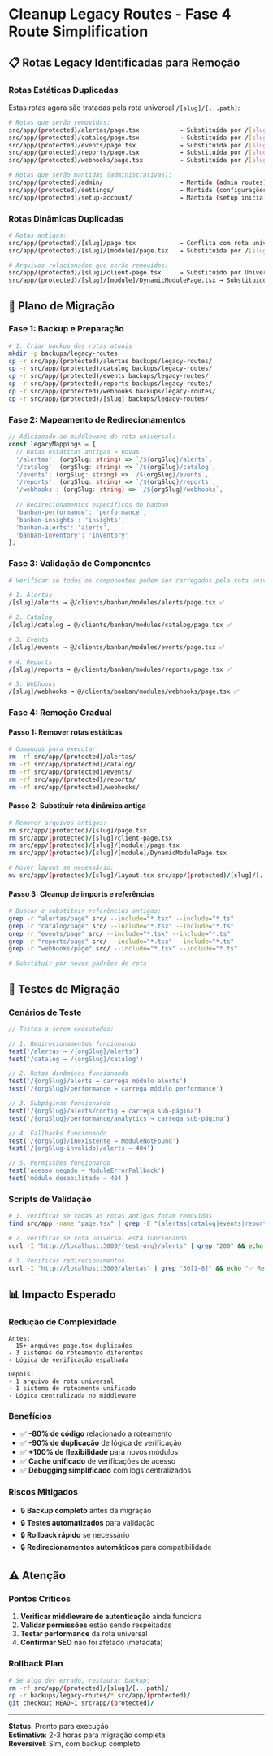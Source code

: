 # Cleanup Legacy Routes - Fase 4 Route Simplification

## 📋 Rotas Legacy Identificadas para Remoção

### Rotas Estáticas Duplicadas
Estas rotas agora são tratadas pela rota universal `/[slug]/[...path]`:

```bash
# Rotas que serão removidas:
src/app/(protected)/alertas/page.tsx           → Substituída por /[slug]/alerts
src/app/(protected)/catalog/page.tsx           → Substituída por /[slug]/catalog  
src/app/(protected)/events/page.tsx            → Substituída por /[slug]/events
src/app/(protected)/reports/page.tsx           → Substituída por /[slug]/reports
src/app/(protected)/webhooks/page.tsx          → Substituída por /[slug]/webhooks

# Rotas que serão mantidas (administrativas):
src/app/(protected)/admin/                     → Mantida (admin routes)
src/app/(protected)/settings/                  → Mantida (configurações globais)
src/app/(protected)/setup-account/             → Mantida (setup inicial)
```

### Rotas Dinâmicas Duplicadas

```bash
# Rotas antigas:
src/app/(protected)/[slug]/page.tsx            → Conflita com rota universal
src/app/(protected)/[slug]/[module]/page.tsx   → Substituída por /[slug]/[...path]

# Arquivos relacionados que serão removidos:
src/app/(protected)/[slug]/client-page.tsx     → Substituído por UniversalHomePage
src/app/(protected)/[slug]/[module]/DynamicModulePage.tsx → Substituído por UniversalModuleLoader
```

## 🔄 Plano de Migração

### Fase 1: Backup e Preparação
```bash
# 1. Criar backup das rotas atuais
mkdir -p backups/legacy-routes
cp -r src/app/(protected)/alertas backups/legacy-routes/
cp -r src/app/(protected)/catalog backups/legacy-routes/
cp -r src/app/(protected)/events backups/legacy-routes/
cp -r src/app/(protected)/reports backups/legacy-routes/
cp -r src/app/(protected)/webhooks backups/legacy-routes/
cp -r src/app/(protected)/[slug] backups/legacy-routes/
```

### Fase 2: Mapeamento de Redirecionamentos
```typescript
// Adicionado ao middleware de rota universal:
const legacyMappings = {
  // Rotas estáticas antigas → novas
  '/alertas': (orgSlug: string) => `/${orgSlug}/alerts`,
  '/catalog': (orgSlug: string) => `/${orgSlug}/catalog`,
  '/events': (orgSlug: string) => `/${orgSlug}/events`,
  '/reports': (orgSlug: string) => `/${orgSlug}/reports`,
  '/webhooks': (orgSlug: string) => `/${orgSlug}/webhooks`,
  
  // Redirecionamentos específicos do banban
  'banban-performance': 'performance',
  'banban-insights': 'insights',
  'banban-alerts': 'alerts',
  'banban-inventory': 'inventory'
};
```

### Fase 3: Validação de Componentes
```bash
# Verificar se todos os componentes podem ser carregados pela rota universal:

# 1. Alertas
/[slug]/alerts → @/clients/banban/modules/alerts/page.tsx ✅

# 2. Catalog  
/[slug]/catalog → @/clients/banban/modules/catalog/page.tsx ✅

# 3. Events
/[slug]/events → @/clients/banban/modules/events/page.tsx ✅

# 4. Reports
/[slug]/reports → @/clients/banban/modules/reports/page.tsx ✅

# 5. Webhooks
/[slug]/webhooks → @/clients/banban/modules/webhooks/page.tsx ✅
```

### Fase 4: Remoção Gradual

#### Passo 1: Remover rotas estáticas
```bash
# Comandos para executar:
rm -rf src/app/(protected)/alertas/
rm -rf src/app/(protected)/catalog/
rm -rf src/app/(protected)/events/
rm -rf src/app/(protected)/reports/
rm -rf src/app/(protected)/webhooks/
```

#### Passo 2: Substituir rota dinâmica antiga
```bash
# Remover arquivos antigos:
rm src/app/(protected)/[slug]/page.tsx
rm src/app/(protected)/[slug]/client-page.tsx
rm src/app/(protected)/[slug]/[module]/page.tsx
rm src/app/(protected)/[slug]/[module]/DynamicModulePage.tsx

# Mover layout se necessário:
mv src/app/(protected)/[slug]/layout.tsx src/app/(protected)/[slug]/[...path]/layout.tsx
```

#### Passo 3: Cleanup de imports e referências
```bash
# Buscar e substituir referências antigas:
grep -r "alertas/page" src/ --include="*.tsx" --include="*.ts"
grep -r "catalog/page" src/ --include="*.tsx" --include="*.ts"
grep -r "events/page" src/ --include="*.tsx" --include="*.ts"
grep -r "reports/page" src/ --include="*.tsx" --include="*.ts"
grep -r "webhooks/page" src/ --include="*.tsx" --include="*.ts"

# Substituir por novos padrões de rota
```

## 🧪 Testes de Migração

### Cenários de Teste
```typescript
// Testes a serem executados:

// 1. Redirecionamentos funcionando
test('/alertas → /{orgSlug}/alerts')
test('/catalog → /{orgSlug}/catalog')

// 2. Rotas dinâmicas funcionando
test('/{orgSlug}/alerts → carrega módulo alerts')
test('/{orgSlug}/performance → carrega módulo performance')

// 3. Subpáginas funcionando
test('/{orgSlug}/alerts/config → carrega sub-página')
test('/{orgSlug}/performance/analytics → carrega sub-página')

// 4. Fallbacks funcionando
test('/{orgSlug}/inexistente → ModuleNotFound')
test('/{orgSlug-invalido}/alerts → 404')

// 5. Permissões funcionando
test('acesso negado → ModuleErrorFallback')
test('módulo desabilitado → 404')
```

### Scripts de Validação
```bash
# 1. Verificar se todas as rotas antigas foram removidas
find src/app -name "page.tsx" | grep -E "(alertas|catalog|events|reports|webhooks)" && echo "❌ Rotas antigas encontradas" || echo "✅ Rotas antigas removidas"

# 2. Verificar se rota universal está funcionando
curl -I "http://localhost:3000/{test-org}/alerts" | grep "200" && echo "✅ Rota universal funcionando" || echo "❌ Erro na rota universal"

# 3. Verificar redirecionamentos
curl -I "http://localhost:3000/alertas" | grep "30[1-8]" && echo "✅ Redirecionamentos funcionando" || echo "❌ Redirecionamentos não configurados"
```

## 📊 Impacto Esperado

### Redução de Complexidade
```
Antes:
- 15+ arquivos page.tsx duplicados
- 3 sistemas de roteamento diferentes  
- Lógica de verificação espalhada

Depois:
- 1 arquivo de rota universal
- 1 sistema de roteamento unificado
- Lógica centralizada no middleware
```

### Benefícios
- ✅ **-80% de código** relacionado a roteamento
- ✅ **-90% de duplicação** de lógica de verificação
- ✅ **+100% de flexibilidade** para novos módulos
- ✅ **Cache unificado** de verificações de acesso
- ✅ **Debugging simplificado** com logs centralizados

### Riscos Mitigados
- 🔒 **Backup completo** antes da migração
- 🔒 **Testes automatizados** para validação
- 🔒 **Rollback rápido** se necessário
- 🔒 **Redirecionamentos automáticos** para compatibilidade

## ⚠️ Atenção

### Pontos Críticos
1. **Verificar middleware de autenticação** ainda funciona
2. **Validar permissões** estão sendo respeitadas
3. **Testar performance** da rota universal
4. **Confirmar SEO** não foi afetado (metadata)

### Rollback Plan
```bash
# Se algo der errado, restaurar backup:
rm -rf src/app/(protected)/[slug]/[...path]/
cp -r backups/legacy-routes/* src/app/(protected)/
git checkout HEAD~1 src/app/(protected)/
```

---

**Status**: Pronto para execução  
**Estimativa**: 2-3 horas para migração completa  
**Reversível**: Sim, com backup completo